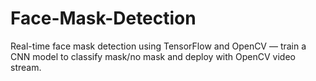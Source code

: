 # Face-Mask-Detection
Real-time face mask detection using TensorFlow and OpenCV — train a CNN model to classify mask/no mask and deploy with OpenCV video stream.
